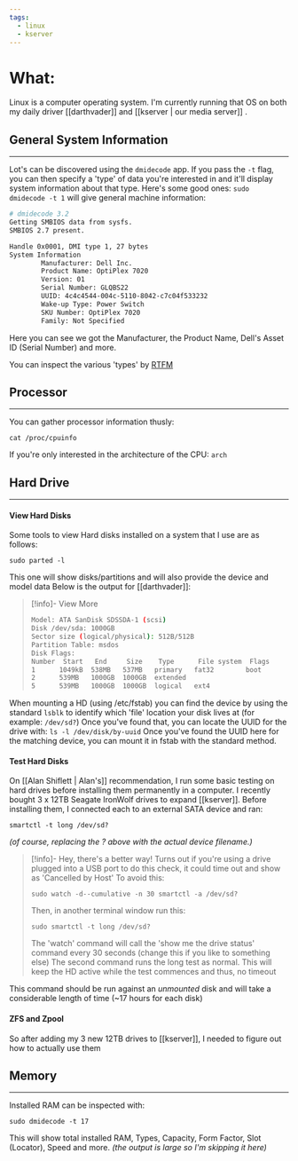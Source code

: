 ```yaml
---
tags:
  - linux
  - kserver
---
```


# What:
Linux is a computer operating system.  I'm currently running that OS on both my daily driver [[darthvader]] and [[kserver | our media server]] .


## General System Information
---
Lot's can be discovered using the `dmidecode` app.
If you pass the `-t` flag, you can then specify a 'type' of data you're interested in and it'll display system information about that type.  Here's some good ones:
`sudo dmidecode -t 1` will give general machine information:
```bash
# dmidecode 3.2
Getting SMBIOS data from sysfs.
SMBIOS 2.7 present.

Handle 0x0001, DMI type 1, 27 bytes
System Information
        Manufacturer: Dell Inc.
        Product Name: OptiPlex 7020
        Version: 01
        Serial Number: GLQBS22
        UUID: 4c4c4544-004c-5110-8042-c7c04f533232
        Wake-up Type: Power Switch
        SKU Number: OptiPlex 7020
        Family: Not Specified
```
Here you can see we got the Manufacturer, the Product Name, Dell's Asset ID (Serial Number) and more.

You can inspect the various 'types' by [RTFM](https://www.dictionary.com/browse/rtfm)


## Processor
---
You can gather processor information thusly:
```shell
cat /proc/cpuinfo
```

If you're only interested in the architecture of the CPU:
`arch`

## Hard Drive
---
#### View Hard Disks
Some tools to view Hard disks installed on a system that I use are as follows:
```shell
sudo parted -l
```
This one will show disks/partitions and will also provide the device and model data
Below is the output for [[darthvader]]:
>[!info]- View More
>```bash
>Model: ATA SanDisk SDSSDA-1 (scsi)
>Disk /dev/sda: 1000GB
>Sector size (logical/physical): 512B/512B
>Partition Table: msdos
>Disk Flags:
>Number  Start   End     Size    Type      File system  Flags
 >1      1049kB  538MB   537MB   primary   fat32        boot
 >2      539MB   1000GB  1000GB  extended
 >5      539MB   1000GB  1000GB  logical   ext4
>```

When mounting a HD (using /etc/fstab) you can find the device by using the standard `lsblk` to identify which 'file' location your disk lives at (for example: `/dev/sd?`)
Once you've found that, you can locate the UUID for the drive with:
`ls -l /dev/disk/by-uuid` 
Once you've found the UUID here for the matching device, you can mount it in fstab with the standard method.


#### Test Hard Disks
On [[Alan Shiflett | Alan's]] recommendation, I run some basic testing on hard drives before installing them permanently in a computer.
I recently bought 3 x 12TB Seagate IronWolf drives to expand [[kserver]].
Before installing them, I connected each to an external SATA device and ran:

```shell
smartctl -t long /dev/sd?
```
_(of course, replacing the ? above with the actual device filename.)_

>[!info]- Hey, there's a better way!
>Turns out if you're using a drive plugged into a USB port to do this check, it could time out and show as 'Cancelled by Host'
>To avoid this:
>```
>sudo watch -d--cumulative -n 30 smartctl -a /dev/sd?
>```
> Then, in another terminal window run this:
> ```
> sudo smartctl -t long /dev/sd?
> ```
> The 'watch' command will call the 'show me the drive status' command every 30 seconds (change this if you like to something else)
> The second command runs the long test as normal.  This will keep the HD active while the test commences and thus, no timeout

This command should be run against an _unmounted_ disk and will take a considerable length of time (~17 hours for each disk)


#### ZFS and Zpool
So after adding my 3 new 12TB drives to [[kserver]], I needed to figure out how to actually use them

## Memory
---
Installed RAM can be inspected with:
```shell
sudo dmidecode -t 17
```
This will show total installed RAM, Types, Capacity, Form Factor, Slot (Locator), Speed and more.  _(the output is large so I'm skipping it here)_